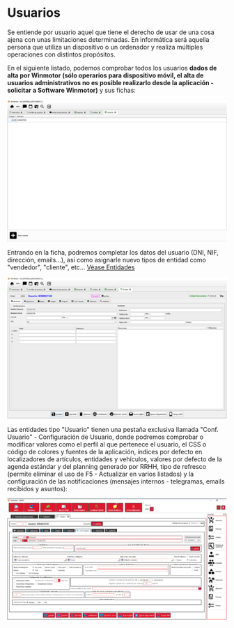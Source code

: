 # Usuarios

Se entiende por usuario aquel que tiene el derecho de usar de una cosa ajena con unas limitaciones determinadas. En informática será aquella persona que utiliza un dispositivo o un ordenador y realiza múltiples operaciones con distintos propósitos.

En el siguiente listado, podemos comprobar todos los usuarios **dados de alta por Winmotor (sólo operarios para dispositivo móvil, el alta de usuarios administrativos no es posible realizarlo desde la aplicación - solicitar a Software Winmotor)** y sus fichas:

![](<../../.gitbook/assets/imagen (34).png>)

Entrando en la ficha, podremos completar los datos del usuario (DNI, NIF, dirección, emails...), así como asignarle nuevo tipos de entidad como "vendedor", "cliente", etc... [Véase Entidades](https://winmotor.gitbook.io/servicios/manual/maestros/entidades)

![](<../../.gitbook/assets/imagen (17).png>)

Las entidades tipo "Usuario" tienen una pestaña exclusiva llamada "Conf. Usuario" - Configuración de Usuario, donde podremos comprobar o modificar valores como el perfil al que pertenece el usuario, el CSS o código de colores y fuentes de la aplicación, índices por defecto en localizadores de artículos, entidades y vehículos, valores por defecto de la agenda estándar y del planning generado por RRHH, tipo de refresco (permite eliminar el uso de F5 - Actualizar en varios listados) y la configuración de las notificaciones (mensajes internos - telegramas, emails recibidos y asuntos):

![](<../../.gitbook/assets/image (13).png>)
